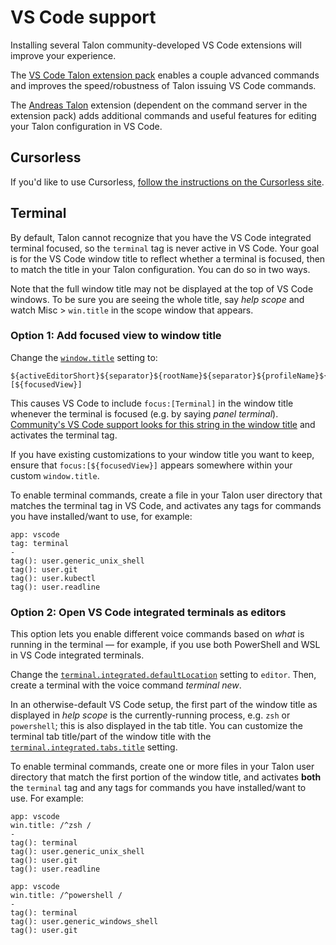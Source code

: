 # VS Code support

Installing several Talon community-developed VS Code extensions will improve your experience.

The [VS Code Talon extension pack](https://marketplace.visualstudio.com/items?itemName=pokey.talon) enables a couple advanced commands and improves the speed/robustness of Talon issuing VS Code commands.

The [Andreas Talon](https://marketplace.visualstudio.com/items?itemName=AndreasArvidsson.andreas-talon) extension (dependent on the command server in the extension pack) adds additional commands and useful features for editing your Talon configuration in VS Code.

## Cursorless

If you'd like to use Cursorless, [follow the instructions on the Cursorless site](https://www.cursorless.org/docs/user/installation/).

## Terminal

By default, Talon cannot recognize that you have the VS Code integrated terminal focused, so the `terminal` tag is never active in VS Code. Your goal is for the VS Code window title to reflect whether a terminal is focused, then to match the title in your Talon configuration. You can do so in two ways.

Note that the full window title may not be displayed at the top of VS Code windows. To be sure you are seeing the whole title, say _help scope_ and watch Misc > `win.title` in the scope window that appears.

### Option 1: Add focused view to window title

Change the [`window.title`](vscode://settings/window.title) setting to:

```
${activeEditorShort}${separator}${rootName}${separator}${profileName}${separator}focus:[${focusedView}]
```

This causes VS Code to include `focus:[Terminal]` in the window title whenever the terminal is focused (e.g. by saying _panel terminal_). [Community's VS Code support looks for this string in the window title](vscode_terminal.talon#L5) and activates the terminal tag.

If you have existing customizations to your window title you want to keep, ensure that `focus:[${focusedView}]` appears somewhere within your custom `window.title`.

To enable terminal commands, create a file in your Talon user directory that matches the terminal tag in VS Code, and activates any tags for commands you have installed/want to use, for example:

```talon
app: vscode
tag: terminal
-
tag(): user.generic_unix_shell
tag(): user.git
tag(): user.kubectl
tag(): user.readline
```

### Option 2: Open VS Code integrated terminals as editors

This option lets you enable different voice commands based on _what_ is running in the terminal — for example, if you use both PowerShell and WSL in VS Code integrated terminals.

Change the [`terminal.integrated.defaultLocation`](vscode://settings/terminal.integrated.defaultLocation) setting to `editor`. Then, create a terminal with the voice command _terminal new_.

In an otherwise-default VS Code setup, the first part of the window title as displayed in _help scope_ is the currently-running process, e.g. `zsh` or `powershell`; this is also displayed in the tab title. You can customize the terminal tab title/part of the window title with the [`terminal.integrated.tabs.title`](vscode://settings/terminal.integrated.tabs.title) setting.

To enable terminal commands, create one or more files in your Talon user directory that match the first portion of the window title, and activates **both** the `terminal` tag and any tags for commands you have installed/want to use. For example:

```talon
app: vscode
win.title: /^zsh /
-
tag(): terminal
tag(): user.generic_unix_shell
tag(): user.git
tag(): user.readline
```

```talon
app: vscode
win.title: /^powershell /
-
tag(): terminal
tag(): user.generic_windows_shell
tag(): user.git
```
